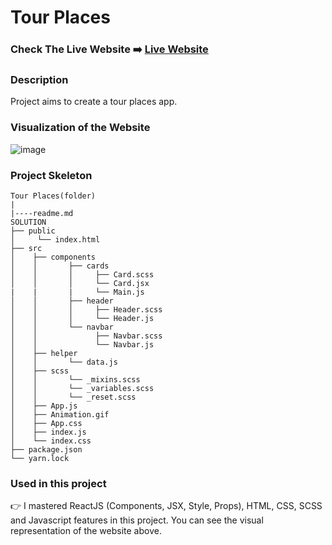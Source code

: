 # Tour Places

### Check The Live Website ➡️ [Live Website](https://sekunev.github.io/Tour-Places/)

### Description

Project aims to create a tour places app.

### Visualization of the Website

![image](https://github.com/Sekunev/Tour-Places/blob/main/src/Animation.gif)

### Project Skeleton

```
Tour Places(folder)
|
|----readme.md
SOLUTION
├── public
│     └── index.html
├── src
│    ├── components
│    │       ├── cards
│    │       │     ├── Card.scss
│    │       │     └── Card.jsx
|    |       |     └── Main.js
│    │       ├── header
│    │       │     ├── Header.scss
│    │       │     └── Header.js
│    │       └── navbar
│    │             ├── Navbar.scss
│    │             └── Navbar.js
│    ├── helper
│    │       └── data.js
│    ├── scss
│    │       └── _mixins.scss
│    │       └── _variables.scss
│    │       └── _reset.scss
│    ├── App.js
│    ├── Animation.gif
│    ├── App.css
│    ├── index.js
│    └── index.css
├── package.json
└── yarn.lock
```

### Used in this project

👉 I mastered ReactJS (Components, JSX, Style, Props), HTML, CSS, SCSS and Javascript features in this project. You can see the visual representation of the website above.
